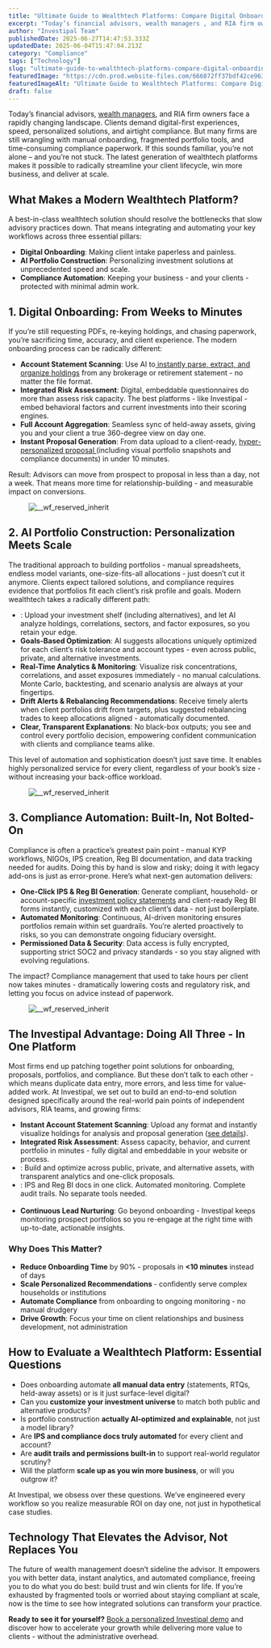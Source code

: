 ```yaml
---
title: "Ultimate Guide to Wealthtech Platforms: Compare Digital Onboarding, AI Portfolio Construction, and Compliance Automation"
excerpt: "Today’s financial advisors, wealth managers , and RIA firm owners face a rapidly changing landscape."
author: "Investipal Team"
publishedDate: 2025-06-27T14:47:53.333Z
updatedDate: 2025-06-04T15:47:04.213Z
category: "Compliance"
tags: ["Technology"]
slug: "ultimate-guide-to-wealthtech-platforms-compare-digital-onboarding-ai-portfolio-construction-and-compliance-automation"
featuredImage: "https://cdn.prod.website-files.com/666872ff37bdf42ce9637d77/6840646c35ef118f056e2283_Scale%20Your%20Advisory%20Practice%20with%20AI-Driven%20Tax%20Optimization%20and%20Proposals%20(8).png"
featuredImageAlt: "Ultimate Guide to Wealthtech Platforms: Compare Digital Onboarding, AI Portfolio Construction, and Compliance Automation"
draft: false
---
```

<p id="">Today’s financial advisors, <a href="/segments/wealth-managers">wealth managers</a>, and RIA firm owners face a rapidly changing landscape. Clients demand digital-first experiences, speed, personalized solutions, and airtight compliance. But many firms are still wrangling with manual onboarding, fragmented portfolio tools, and time-consuming compliance paperwork. If this sounds familiar, you’re not alone – and you’re not stuck. The latest generation of wealthtech platforms makes it possible to radically streamline your client lifecycle, win more business, and deliver at scale.</p><h2 id="">What Makes a Modern Wealthtech Platform?</h2><p id="">A best-in-class wealthtech solution should resolve the bottlenecks that slow advisory practices down. That means integrating and automating your key workflows across three essential pillars:</p><ul id=""><li id=""><strong id="">Digital Onboarding</strong>: Making client intake paperless and painless.</li><li id=""><strong id="">AI Portfolio Construction</strong>: Personalizing investment solutions at unprecedented speed and scale.</li><li id=""><strong id="">Compliance Automation</strong>: Keeping your business - and your clients - protected with minimal admin work.</li></ul><h2 id="">1. Digital Onboarding: From Weeks to Minutes</h2><p id="">If you’re still requesting PDFs, re-keying holdings, and chasing paperwork, you’re sacrificing time, accuracy, and client experience. The modern onboarding process can be radically different:</p><ul id=""><li id=""><strong id="">Account Statement Scanning</strong>: Use AI to<a href="/blog/using-ocr-technology-to-automate-account-statement-scanning-for-financial-advisors"> instantly parse, extract, and organize holdings</a> from any brokerage or retirement statement - no matter the file format.</li><li id=""><strong id="">Integrated Risk Assessment</strong>: Digital, embeddable questionnaires do more than assess risk capacity. The best platforms - like Investipal&nbsp;- embed behavioral factors and current investments into their scoring engines.</li><li id=""><strong id="">Full Account Aggregation</strong>: Seamless sync of held-away assets, giving you and your client a true 360-degree view on day one.</li><li id=""><strong id="">Instant Proposal Generation</strong>: From data upload to a client-ready, <a href="/blog/next-gen-proposal-generation-for-financial-advisors">hyper-personalized proposal </a>(including visual portfolio snapshots and compliance documents) in under 10 minutes.</li></ul><p id="">Result: Advisors can move from prospect to proposal in less than a day, not a week. That means more time for relationship-building - and measurable impact on conversions.</p><figure id="" class="w-richtext-figure-type-image w-richtext-align-fullwidth" style="max-width:2240px" data-rt-type="image" data-rt-align="fullwidth" data-rt-max-width="2240px"><div id=""><img src="/images/blog/ultimate-guide-to-wealthtech-platforms-compare-digital-onboarding-ai-portfolio-construction-and-compliance-automation__67e427017d376d221e46d672_Why_20Customer_20Acquisition_20Costs_20Are_20Rising_20for_20Financial_20Advisors_20_And_20What_20To_20Do_20About_20It__20_11_.png" loading="lazy" alt="__wf_reserved_inherit" width="auto" height="auto" id=""></div></figure><h2 id="">2. AI Portfolio Construction: Personalization Meets Scale</h2><p id="">The traditional approach to building portfolios - manual spreadsheets, endless model variants, one-size-fits-all allocations - just doesn’t cut it anymore. Clients expect tailored solutions, and compliance requires evidence that portfolios fit each client’s risk profile and goals. Modern wealthtech takes a radically different path:</p><ul id=""><li id="">: Upload your investment shelf (including alternatives), and let AI analyze holdings, correlations, sectors, and factor exposures, so you retain your edge.<br></li><li id=""><strong id="">Goals-Based Optimization</strong>: AI suggests allocations uniquely optimized for each client’s risk tolerance and account types - even across public, private, and alternative investments.</li><li id=""><strong id="">Real-Time Analytics & Monitoring</strong>: Visualize risk concentrations, correlations, and asset exposures immediately - no manual calculations. Monte Carlo, backtesting, and scenario analysis are always at your fingertips.</li><li id=""><strong id="">Drift Alerts & Rebalancing Recommendations</strong>: Receive timely alerts when client portfolios drift from targets, plus suggested rebalancing trades to keep allocations aligned - automatically documented.</li><li id=""><strong id="">Clear, Transparent Explanations</strong>: No black-box outputs; you see and control every portfolio decision, empowering confident communication with clients and compliance teams alike.</li></ul><p id="">This level of automation and sophistication doesn’t just save time. It enables highly personalized service for every client, regardless of your book’s size - without increasing your back-office workload.</p><figure id="" class="w-richtext-figure-type-image w-richtext-align-fullwidth" style="max-width:2240px" data-rt-type="image" data-rt-align="fullwidth" data-rt-max-width="2240px"><div id=""><img src="/images/inline/ultimate-guide-to-wealthtech-platforms-compare-digital-onboarding-ai-portfolio-construction-and-compliance-automation-0-17720cf1ee.webp" loading="lazy" alt="__wf_reserved_inherit" width="auto" height="auto" id=""></div></figure><h2 id="">3. Compliance Automation: Built-In, Not Bolted-On</h2><p id="">Compliance is often a practice’s greatest pain point - manual KYP workflows, NIGOs, IPS creation, Reg BI documentation, and data tracking needed for audits. Doing this by hand is slow and risky; doing it with legacy add-ons is just as error-prone. Here’s what next-gen automation delivers:</p><ul id=""><li id=""><strong id="">One-Click IPS & Reg BI Generation</strong>: Generate compliant, household- or account-specific <a href="/features/investment-policy-statements" id="">investment policy statements</a> and client-ready Reg BI forms instantly, customized with each client’s data - not just boilerplate.</li><li id=""><strong id="">Automated Monitoring</strong>: Continuous, AI-driven monitoring ensures portfolios remain within set guardrails. You’re alerted proactively to risks, so you can demonstrate ongoing fiduciary oversight.</li><li id=""><strong id="">Permissioned Data & Security</strong>: Data access is fully encrypted, supporting strict SOC2 and privacy standards - so you stay aligned with evolving regulations.</li></ul><p id="">The impact? Compliance management that used to take hours per client now takes minutes - dramatically lowering costs and regulatory risk, and letting you focus on advice instead of paperwork.</p><figure id="" class="w-richtext-figure-type-image w-richtext-align-fullwidth" style="max-width:2474px" data-rt-type="image" data-rt-align="fullwidth" data-rt-max-width="2474px"><div id=""><img src="/images/inline/ultimate-guide-to-wealthtech-platforms-compare-digital-onboarding-ai-portfolio-construction-and-compliance-automation-1-c2f2d02665.webp" loading="lazy" alt="__wf_reserved_inherit" width="auto" height="auto" id=""></div></figure><h2 id="">The Investipal Advantage: Doing All Three - In One Platform</h2><p id="">Most firms end up patching together point solutions for onboarding, proposals, portfolios, and compliance. But these don’t talk to each other - which means duplicate data entry, more errors, and less time for value-added work. At Investipal, we set out to build an end-to-end solution designed specifically around the real-world pain points of independent advisors, RIA teams, and growing firms:</p><ul id=""><li id=""><strong id="">Instant Account Statement Scanning</strong>: Upload any format and instantly visualize holdings for analysis and proposal generation (<a href="/" id="">see details</a>).</li><li id=""><strong id="">Integrated Risk Assessment</strong>: Assess capacity, behavior, and current portfolio in minutes - fully digital and embeddable in your website or process.</li><li id="">: Build and optimize across public, private, and alternative assets, with transparent analytics and one-click proposals.<br></li><li id="">: IPS and Reg BI docs in one click. Automated monitoring. Complete audit trails. No separate tools needed.<br> &nbsp;<br></li><li id=""><strong id="">Continuous Lead Nurturing</strong>: Go beyond onboarding - Investipal keeps monitoring prospect portfolios so you re-engage at the right time with up-to-date, actionable insights.</li></ul><h3 id="">Why Does This Matter?</h3><ul id=""><li id=""><strong id="">Reduce Onboarding Time</strong> by 90% - proposals in <strong id="">&lt;10 minutes</strong> instead of days</li><li id=""><strong id="">Scale Personalized Recommendations </strong>-&nbsp;confidently serve complex households or institutions</li><li id=""><strong id="">Automate Compliance</strong> from onboarding to ongoing monitoring - no manual drudgery</li><li id=""><strong id="">Drive Growth</strong>: Focus your time on client relationships and business development, not administration</li></ul><h2 id="">How to Evaluate a Wealthtech Platform: Essential Questions</h2><ul id=""><li id="">Does onboarding automate <strong id="">all manual data entry</strong> (statements, RTQs, held-away assets) or is it just surface-level digital?</li><li id="">Can you <strong id="">customize your investment universe</strong> to match both public and alternative products?</li><li id="">Is portfolio construction <strong id="">actually AI-optimized and explainable</strong>, not just a model library?</li><li id="">Are <strong id="">IPS and compliance docs truly automated</strong> for every client and account?</li><li id="">Are <strong id="">audit trails and permissions built-in</strong> to support real-world regulator scrutiny?</li><li id="">Will the platform <strong id="">scale up as you win more business</strong>, or will you outgrow it?</li></ul><p id="">At Investipal, we obsess over these questions. We’ve engineered every workflow so you realize measurable ROI on day one, not just in hypothetical case studies.</p><h2 id="">Technology That Elevates the Advisor, Not Replaces You</h2><p id="">The future of wealth management doesn’t sideline the advisor. It empowers you with better data, instant analytics, and automated compliance, freeing you to do what you do best: build trust and win clients for life. If you’re exhausted by fragmented tools or worried about staying compliant at scale, now is the time to see how integrated solutions can transform your practice.</p><p id=""><strong id="">Ready to see it for yourself?</strong> <a href="/book-a-demo">Book a personalized Investipal demo</a> and discover how to accelerate your growth while delivering more value to clients - without the administrative overhead.</p>